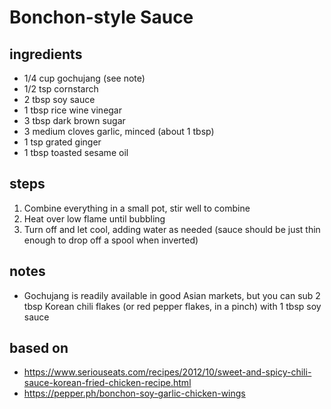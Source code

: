 # Bonchon-style Sauce

## ingredients
* 1/4 cup gochujang (see note)  
* 1/2 tsp cornstarch
* 2 tbsp soy sauce
* 1 tbsp rice wine vinegar
* 3 tbsp dark brown sugar
* 3 medium cloves garlic, minced (about 1 tbsp)
* 1 tsp grated ginger  
* 1 tbsp toasted sesame oil

## steps  
1. Combine everything in a small pot, stir well to combine  
2. Heat over low flame until bubbling  
3. Turn off and let cool, adding water as needed (sauce should be just thin enough to drop off a spool when inverted)

## notes    
* Gochujang is readily available in good Asian markets, but you can sub 2 tbsp Korean chili flakes (or red pepper flakes, in a pinch) with 1 tbsp soy sauce

## based on  
* https://www.seriouseats.com/recipes/2012/10/sweet-and-spicy-chili-sauce-korean-fried-chicken-recipe.html
* https://pepper.ph/bonchon-soy-garlic-chicken-wings  

